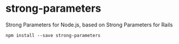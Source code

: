 # strong-parameters
Strong Parameters for Node.js, based on Strong Parameters for Rails

`npm install --save strong-parameters`
